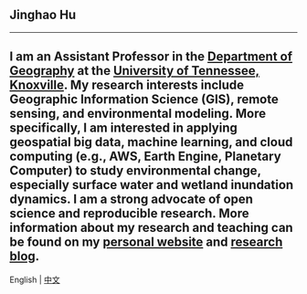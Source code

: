 ## Jinghao Hu 
---
I am an Assistant Professor in the [Department of Geography](https://geography.utk.edu/about-us/faculty/dr-qiusheng-wu/) at the [University of Tennessee, Knoxville](https://www.utk.edu/). My research interests include Geographic Information Science (GIS), remote sensing, and environmental modeling. More specifically, I am interested in applying geospatial big data, machine learning, and cloud computing (e.g., AWS, Earth Engine, Planetary Computer) to study environmental change, especially surface water and wetland inundation dynamics. I am a strong advocate of open science and reproducible research. More information about my research and teaching can be found on my [personal website](https://wetlands.io/) and [research blog](https://blog.gishub.org/).
---

<!-- # dperf [![Apache V2 License](https://camo.githubusercontent.com/d98c483ecee73f482a5d0a2c3387a50aa06b90bd2b113d27455c2be9ee5a1dee/68747470733a2f2f696d672e736869656c64732e696f2f62616467652f6c6963656e73652d41706163686525323056322d626c75652e737667)](https://github.com/baidu/dperf/blob/main/LICENSE) -->

English | [中文](https://github.com/hujinghaoabcd/hujinghaoabcd/blob/main/README_CN.md)
